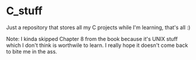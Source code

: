 # C_stuff
Just a repository that stores all my C projects while I'm learning, that's all :)

Note: I kinda skipped Chapter 8 from the book because it's UNIX stuff which I don't think is worthwile to learn. I really hope it doesn't come back to bite me in the ass.

